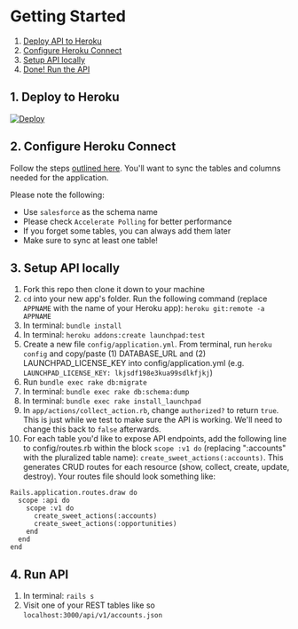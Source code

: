 
# Getting Started
1. [Deploy API to Heroku](#1-deploy-to-heroku)
2. [Configure Heroku Connect](#2-configure-heroku-connect)
3. [Setup API locally](#3-setup-api-locally)
4. [Done! Run the API](#4-view-api)

## 1. Deploy to Heroku
<a href="https://heroku.com/deploy?template=https://github.com/launchpadlab/launchpad_api">
  <img src="https://www.herokucdn.com/deploy/button.svg" alt="Deploy">
</a>

## 2. Configure Heroku Connect
Follow the steps [outlined here](https://devcenter.heroku.com/articles/getting-started-with-heroku-and-connect-without-local-dev#use-heroku-connect-to-sync-with-salesforce). You'll want to sync the tables and columns needed for the application.

Please note the following:
- Use `salesforce` as the schema name
- Please check `Accelerate Polling` for better performance
- If you forget some tables, you can always add them later
- Make sure to sync at least one table!

## 3. Setup API locally
1. Fork this repo then clone it down to your machine
2. `cd` into your new app's folder. Run the following command (replace `APPNAME` with the name of your Heroku app): `heroku git:remote -a APPNAME`
3. In terminal: `bundle install`
4. In terminal: `heroku addons:create launchpad:test`
5. Create a new file `config/application.yml`. From terminal, run `heroku config` and copy/paste (1) DATABASE_URL and (2) LAUNCHPAD_LICENSE_KEY into config/application.yml (e.g. `LAUNCHPAD_LICENSE_KEY: lkjsdf198e3kua99sdlkfjkj`)
6. Run `bundle exec rake db:migrate`
7. In terminal: `bundle exec rake db:schema:dump`
8. In terminal: `bundle exec rake install_launchpad`
9. In `app/actions/collect_action.rb`, change `authorized?` to return `true`. This is just while we test to make sure the API is working. We'll need to change this back to `false` afterwards.
10. For each table you'd like to expose API endpoints, add the following line to config/routes.rb within the block `scope :v1 do` (replacing ":accounts" with the pluralized table name): `create_sweet_actions(:accounts)`. This generates CRUD routes for each resource (show, collect, create, update, destroy). Your routes file should look something like:

```
Rails.application.routes.draw do
  scope :api do
    scope :v1 do
      create_sweet_actions(:accounts)
      create_sweet_actions(:opportunities)
    end
  end
end
```

## 4. Run API
1. In terminal: `rails s`
2. Visit one of your REST tables like so `localhost:3000/api/v1/accounts.json`

